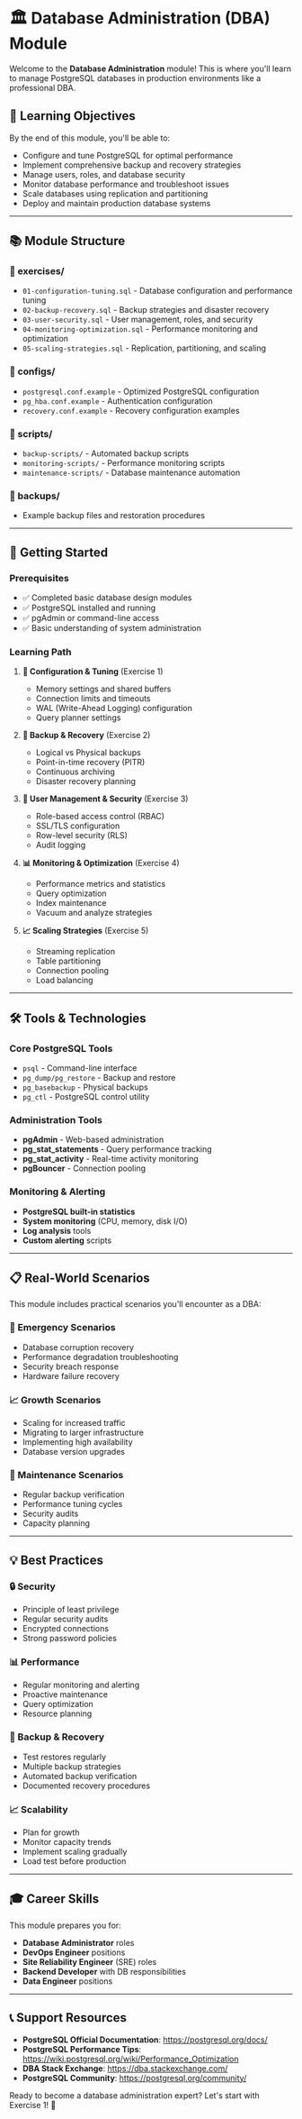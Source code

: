 # 🏛️ Database Administration (DBA) Module

Welcome to the **Database Administration** module! This is where you'll learn to manage PostgreSQL databases in production environments like a professional DBA.

## 🎯 **Learning Objectives**

By the end of this module, you'll be able to:
- Configure and tune PostgreSQL for optimal performance
- Implement comprehensive backup and recovery strategies
- Manage users, roles, and database security
- Monitor database performance and troubleshoot issues
- Scale databases using replication and partitioning
- Deploy and maintain production database systems

---

## 📚 **Module Structure**

### **📁 exercises/**
- `01-configuration-tuning.sql` - Database configuration and performance tuning
- `02-backup-recovery.sql` - Backup strategies and disaster recovery
- `03-user-security.sql` - User management, roles, and security
- `04-monitoring-optimization.sql` - Performance monitoring and optimization
- `05-scaling-strategies.sql` - Replication, partitioning, and scaling

### **📁 configs/**
- `postgresql.conf.example` - Optimized PostgreSQL configuration
- `pg_hba.conf.example` - Authentication configuration
- `recovery.conf.example` - Recovery configuration examples

### **📁 scripts/**
- `backup-scripts/` - Automated backup scripts
- `monitoring-scripts/` - Performance monitoring scripts
- `maintenance-scripts/` - Database maintenance automation

### **📁 backups/**
- Example backup files and restoration procedures

---

## 🚀 **Getting Started**

### **Prerequisites**
- ✅ Completed basic database design modules
- ✅ PostgreSQL installed and running
- ✅ pgAdmin or command-line access
- ✅ Basic understanding of system administration

### **Learning Path**

1. **🔧 Configuration & Tuning** (Exercise 1)
   - Memory settings and shared buffers
   - Connection limits and timeouts
   - WAL (Write-Ahead Logging) configuration
   - Query planner settings

2. **💾 Backup & Recovery** (Exercise 2)
   - Logical vs Physical backups
   - Point-in-time recovery (PITR)
   - Continuous archiving
   - Disaster recovery planning

3. **🔐 User Management & Security** (Exercise 3)
   - Role-based access control (RBAC)
   - SSL/TLS configuration
   - Row-level security (RLS)
   - Audit logging

4. **📊 Monitoring & Optimization** (Exercise 4)
   - Performance metrics and statistics
   - Query optimization
   - Index maintenance
   - Vacuum and analyze strategies

5. **📈 Scaling Strategies** (Exercise 5)
   - Streaming replication
   - Table partitioning
   - Connection pooling
   - Load balancing

---

## 🛠️ **Tools & Technologies**

### **Core PostgreSQL Tools**
- `psql` - Command-line interface
- `pg_dump/pg_restore` - Backup and restore
- `pg_basebackup` - Physical backups
- `pg_ctl` - PostgreSQL control utility

### **Administration Tools**
- **pgAdmin** - Web-based administration
- **pg_stat_statements** - Query performance tracking
- **pg_stat_activity** - Real-time activity monitoring
- **pgBouncer** - Connection pooling

### **Monitoring & Alerting**
- **PostgreSQL built-in statistics**
- **System monitoring** (CPU, memory, disk I/O)
- **Log analysis** tools
- **Custom alerting** scripts

---

## 📋 **Real-World Scenarios**

This module includes practical scenarios you'll encounter as a DBA:

### **🚨 Emergency Scenarios**
- Database corruption recovery
- Performance degradation troubleshooting
- Security breach response
- Hardware failure recovery

### **📈 Growth Scenarios**
- Scaling for increased traffic
- Migrating to larger infrastructure
- Implementing high availability
- Database version upgrades

### **🔧 Maintenance Scenarios**
- Regular backup verification
- Performance tuning cycles
- Security audits
- Capacity planning

---

## 💡 **Best Practices**

### **🔒 Security**
- Principle of least privilege
- Regular security audits
- Encrypted connections
- Strong password policies

### **📊 Performance**
- Regular monitoring and alerting
- Proactive maintenance
- Query optimization
- Resource planning

### **💾 Backup & Recovery**
- Test restores regularly
- Multiple backup strategies
- Automated backup verification
- Documented recovery procedures

### **📈 Scalability**
- Plan for growth
- Monitor capacity trends
- Implement scaling gradually
- Load test before production

---

## 🎓 **Career Skills**

This module prepares you for:
- **Database Administrator** roles
- **DevOps Engineer** positions
- **Site Reliability Engineer** (SRE) roles
- **Backend Developer** with DB responsibilities
- **Data Engineer** positions

---

## 📞 **Support Resources**

- **PostgreSQL Official Documentation**: https://postgresql.org/docs/
- **PostgreSQL Performance Tips**: https://wiki.postgresql.org/wiki/Performance_Optimization
- **DBA Stack Exchange**: https://dba.stackexchange.com/
- **PostgreSQL Community**: https://postgresql.org/community/

Ready to become a database administration expert? Let's start with Exercise 1! 🚀 